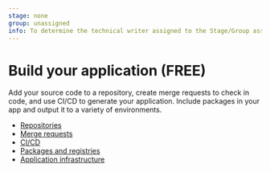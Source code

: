 ```yaml
---
stage: none
group: unassigned
info: To determine the technical writer assigned to the Stage/Group associated with this page, see https://about.gitlab.com/handbook/product/ux/technical-writing/#assignments
---
```


# Build your application **(FREE)**

Add your source code to a repository, create merge requests to check in
code, and use CI/CD to generate your application. Include packages in your app and output it to a variety of environments.

- [Repositories](../user/project/repository/index.md)
- [Merge requests](../user/project/merge_requests/index.md)
- [CI/CD](../ci/index.md)
- [Packages and registries](../user/packages/index.md)
- [Application infrastructure](../user/infrastructure/index.md)
